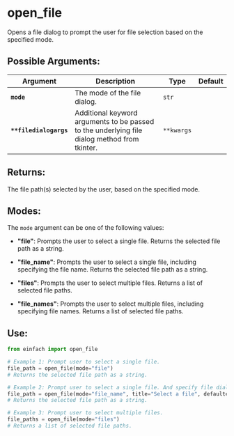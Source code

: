 # open_file

Opens a file dialog to prompt the user for file selection based on the specified mode.

## Possible Arguments:

| Argument              | Description                                                                   | Type                  | Default |
| --------------------- | ----------------------------------------------------------------------------- | --------------------- | ------- |
| **`mode`**            | The mode of the file dialog.                                                  | `str`                 |         |
| **`**filedialogargs`** | Additional keyword arguments to be passed to the underlying file dialog method from tkinter. | `**kwargs`            |         |

## Returns:

The file path(s) selected by the user, based on the specified mode.

## Modes:
The `mode` argument can be one of the following values:

- **"file"**: Prompts the user to select a single file. Returns the selected file path as a string.

- **"file_name"**: Prompts the user to select a single file, including specifying the file name. Returns the selected file path as a string.

- **"files"**: Prompts the user to select multiple files. Returns a list of selected file paths.

- **"file_names"**: Prompts the user to select multiple files, including specifying file names. Returns a list of selected file paths.

## Use:
```python
from einfach import open_file

# Example 1: Prompt user to select a single file.
file_path = open_file(mode="file")
# Returns the selected file path as a string.

# Example 2: Prompt user to select a single file. And specify file dialog options.
file_path = open_file(mode="file_name", title="Select a file", defaultextension=".txt")
# Returns the selected file path as a string.

# Example 3: Prompt user to select multiple files.
file_paths = open_file(mode="files")
# Returns a list of selected file paths.
```
